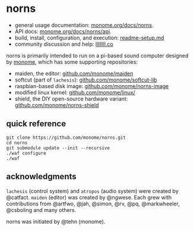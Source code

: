 # norns

- general usage documentation: [monome.org/docs/norns](https://monome.org/docs/norns).
- API docs: [monome.org/docs/norns/api](https://monome.org/docs/norns/api).
- build, install, configuration, and execution: [readme-setup.md](readme-setup.md)
- community discussion and help: [llllllll.co](https://llllllll.co)

norns is primarily intended to run on a pi-based sound computer designed by [monome](https://monome.org/norns), which has some supporting repositories:

- maiden, the editor: [github.com/monome/maiden](https://github.com/monome/maiden/)
- softcut (part of `lachesis`): [github.com/monome/softcut-lib](https://github.com/monome/softcut-lib)
- raspbian-based disk image: [github.com/monome/norns-image](https://github.com/monome/norns-image)
- modified linux kernel: [github.com/monome/linux/](https://github.com/monome/linux/)
- shield, the DIY open-source hardware variant: [github.com/monome/norns-shield](https://github.com/monome/norns-shield)

## quick reference

```
git clone https://github.com/monome/norns.git
cd norns
git submodule update --init --recursive
./waf configure
./waf
```

## acknowledgments

`lachesis` (control system) and `atropos` (audio system) were created by @catfact. `maiden` (editor) was created by @ngwese. Each grew with contributions from @artfwo, @jah, @simon, @rv, @pq, @markwheeler, @csboling and many others.

norns was initiated by @tehn (monome).
